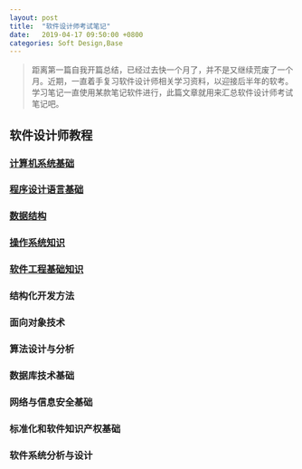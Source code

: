 ```yaml
---
layout: post
title:  "软件设计师考试笔记"
date:   2019-04-17 09:50:00 +0800
categories: Soft Design,Base
---
```


> 距离第一篇自我开篇总结，已经过去快一个月了，并不是又继续荒废了一个月。近期，一直着手复习软件设计师相关学习资料，以迎接后半年的软考。学习笔记一直使用某款笔记软件进行，此篇文章就用来汇总软件设计师考试笔记吧。

## 软件设计师教程
### [计算机系统基础](https://mubu.com/doc/c_uQa8joXr) 
### [程序设计语言基础](https://mubu.com/doc/pMCMGjRrLr) 
### [数据结构](https://mubu.com/doc/iHhrkqTynr) 
### [操作系统知识](https://mubu.com/doc/vOrm8_2PFr) 
### [软件工程基础知识](https://mubu.com/doc/jgZe6FQgVr)
### 结构化开发方法
### 面向对象技术
### 算法设计与分析
### 数据库技术基础
### 网络与信息安全基础
### 标准化和软件知识产权基础
### 软件系统分析与设计
